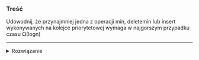 ### Treść
Udowodnij, że przynajmniej jedna z operacji min, deletemin lub insert wykonywanych na
kolejce priorytetowej wymaga w najgorszym przypadku czasu Ω(logn)


------
<details><summary>Rozwiązanie</summary>
<p>
    
Trzeba pokazać, że jeśli moglibyśmy zrobić wszystkie operacje poniżej logn, to mielibyśmy złożoność sortowania nlogn, co jest sprzeczne z dolną granicą dla tego problemu w comparison model.





